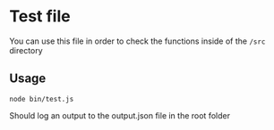 # Test file

You can use this file in order to check the functions inside of the `/src` directory

## Usage

`node bin/test.js`

Should log an output to the output.json file in the root folder
